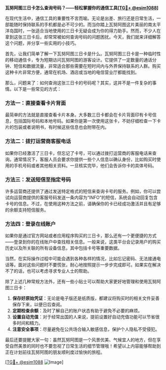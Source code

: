 **瓦努阿图三日卡怎么查询号码？——轻松掌握你的通信工具[[TG💪+ @esim1088](https://t.me/s/esim1088)]**

在现代生活中，通信工具的重要性不言而喻。无论是出差、旅行还是日常生活，一部能随时保持联系的手机都是必不可少的。而当你踏上瓦努阿图这片美丽的南太平洋岛国时，一张适合当地使用的三日卡无疑会成为你的得力助手。然而，不少人在拿到这张三日卡后，却常常被如何查询号码的问题困扰。今天，我们就来详细解答这个问题，并分享一些实用的小技巧。

首先，让我们简单了解一下瓦努阿图三日卡是什么。瓦努阿图三日卡是一种临时性的移动通信卡，专为短期访问瓦努阿图的游客设计。它提供了一定数量的通话分钟、短信和数据流量，非常适合那些需要在短时间内与外界保持联系的人群。购买这种卡片非常方便，通常在机场、酒店或当地的电信营业厅都能找到。

那么，问题来了：如何查询这张三日卡的号码呢？其实，这并不是一件复杂的事情。以下是一些常见的方式：

### 方法一：直接查看卡片背面

最简单的方法就是直接查看卡片本身。大多数三日卡都会在卡片背面印有卡号信息，包括国际号码和本地号码。如果你是第一次使用这张卡，不妨仔细检查一下卡片的包装或者说明书，有时候这些信息也会附带在内。

### 方法二：拨打运营商客服电话

如果你已经激活了三日卡，但忘记了卡号，可以通过拨打运营商的客服电话来查询。通常情况下，客服人员会要求你提供一些个人信息以确认身份，比如购买时使用的手机号码或者其他相关资料。一旦核实完毕，他们会告诉你卡的具体号码。

### 方法三：发送短信至指定号码

许多运营商还提供了通过发送特定格式的短信来查询卡号的服务。例如，你可以尝试向运营商提供的客服号码发送一条内容为“INFO”的短信，系统会自动回复包含卡号的信息。不过，在使用这种方法之前，请确保你的卡已经成功激活并且有足够的余额支持短信服务。

### 方法四：登录在线账户

如果你是通过官方网站或者应用程序购买的三日卡，那么还有一个更便捷的方式——登录到你的在线账户中查找相关信息。一般来说，这类平台会记录用户的购买历史以及所关联的所有设备信息，其中包括卡号等重要数据。

当然，在实际操作过程中可能会遇到各种各样的情况，比如忘记密码、无法接通电话等。面对这些问题时不要慌张，耐心地按照提示一步步完成即可。如果实在解决不了的话，也可以考虑寻求专业人士的帮助。

除了上述几种常规方法外，还有一些小贴士可以帮助大家更好地管理和使用瓦努阿图三日卡：

1. **保存好原始凭证**：无论是电子版还是纸质版，都建议将购买时的相关文件妥善保存下来，以便日后查阅。
2. **定期检查余额**：及时了解自己的账户状态有助于避免不必要的麻烦。
3. **设置自动充值**：对于经常出国的人来说，提前设置好自动充值功能可以节省很多时间和精力。
4. **注意安全事项**：尽量避免在公共场合输入敏感信息，保护个人隐私不受侵犯。

最后还要提醒大家一句：虽然瓦努阿图是一个风景优美、气候宜人的地方，但在享受自然美景的同时也不要忽视了日常生活的细节管理哦！希望以上内容能够帮助到正在计划前往瓦努阿图的朋友顺利度过愉快的旅程。

[[TG💪+ @esim1088](https://t.me/s/esim1088) ![Image](https://i.postimg.cc/4NQfJmqS/Snipaste-2025-05-13-00-14-12.png)]